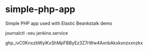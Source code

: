 # simple-php-app
Simple PHP app used with Elastic Beankstalk demo


journalctl -xeu jenkins.service

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kxkxnzxxnzkx
